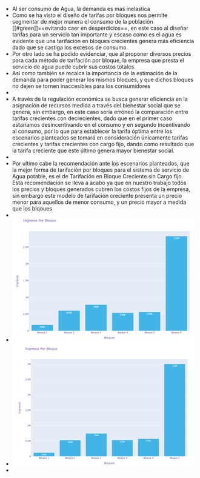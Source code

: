 - Al ser consumo de Agua, la demanda es mas inelastica
- Como se ha visto el diseño de tarifas por bloques nos permite segmentar de mejor manera el consumo de la población [[#green]]==evitando caer en desperdicios==, en este caso al diseñar tarifas para un servicio tan importante y escaso como es el agua es evidente que una tarifación en bloques crecientes genera más eficiencia dado que se castiga los excesos de consumo.
- Por otro lado se ha podido evidenciar, que al proponer diversos precios para cada método de tarifación  por bloque, la empresa que presta el servicio de agua puede cubrir sus costos totales.
- Así como también se recalca la importancia de la estimación de la demanda para poder generar los mismos bloques, y que dichos bloques no dejen se tornen inaccesibles para los consumidores
-
- A través de la regulación económica se busca generar eficiencia en la asignación de recursos medida a través del bienestar social que se genera, sin embargo, en este caso sería erróneo la comparación entre tarifas crecientes con decrecientes, dado que en el primer caso estaríamos desincentivando en el consumo y en segundo incentivando al consumo, por lo que para establecer la tarifa óptima entre los escenarios planteados se tomará en consideración únicamente tarifas crecientes y tarifas crecientes con cargo fijo, dando como resultado que la tarifa creciente que este último genera mayor bienestar social.
-
- Por ultimo cabe la recomendación ante los escenarios planteados,  que la mejor forma de tarifación por bloques para el sistema de servicio de Agua potable, es el de Tarifación en Bloque Creciente sin Cargo fijo. Esta recomendación se lleva a acabo ya que en nuestro trabajo todos los precios y bloques generados cubren los costos fijos de la empresa, sin embargo este modelo de tarifación creciente presenta un precio menor para aquellos de menor consumo, y un precio mayor a medida que los blqoues
-
- ![image.png](../assets/image_1656199939217_0.png)
- ![image.png](../assets/image_1656199950789_0.png)
-